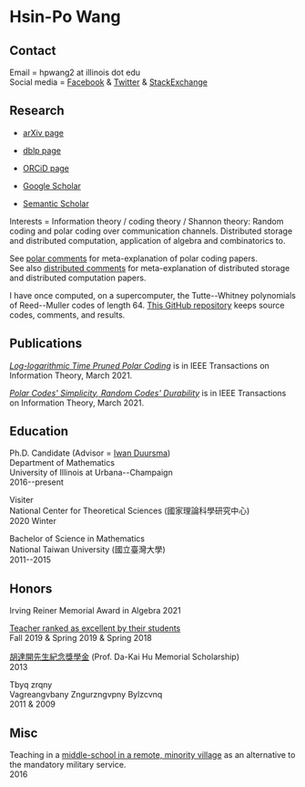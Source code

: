 
# Hsin-Po Wang

## Contact

Email = hpwang2 at illinois dot edu  
Social media
= [Facebook](https://www.facebook.com/Xymbol.1)
& [Twitter](https://twitter.com/Xymbol_1)
& [StackExchange](https://stackexchange.com/users/4418253/symbol-1)

## Research

* [arXiv page](https://arxiv.org/a/wang_h_8.html)

* [dblp page](https://dblp.org/pid/75/329-1.html)

* [ORCiD page](https://orcid.org/0000-0003-2574-1510)

* [Google Scholar](https://scholar.google.com/citations?user=tJ8-ChgAAAAJ)

* [Semantic Scholar](https://www.semanticscholar.org/author/Hsin-Po-Wang/3003115)

Interests =
Information theory / coding theory / Shannon theory:
Random coding and polar coding over communication channels.
Distributed storage and distributed computation,
application of algebra and combinatorics to.

See [polar comments](/paper/polar) for meta-explanation of polar coding papers.  
See also [distributed comments](/paper/distributed) for
meta-explanation of distributed storage and distributed computation papers.  

I have once computed, on a supercomputer,
the Tutte--Whitney polynomials of Reed--Muller codes of length 64.
[This GitHub repository](https://github.com/Symbol1/BlueWaters-RM64)
keeps source codes, comments, and results.

## Publications

[*Log-logarithmic Time Pruned Polar Coding*](https://doi.org/10.1109/TIT.2020.3041523)
is in IEEE Transactions on Information Theory, March 2021.

[*Polar Codes' Simplicity, Random Codes' Durability*](https://doi.org/10.1109/TIT.2020.3041570)
is in IEEE Transactions on Information Theory, March 2021.

## Education

Ph.D. Candidate
(Advisor = [Iwan Duursma](https://faculty.math.illinois.edu/~duursma/))  
Department of Mathematics  
University of Illinois at Urbana--Champaign  
2016--present

Visiter  
National Center for Theoretical Sciences (國家理論科學研究中心)  
2020 Winter

Bachelor of Science in Mathematics  
National Taiwan University (國立臺灣大學)  
2011--2015

## Honors

Irving Reiner Memorial Award in Algebra
2021

[Teacher ranked as excellent by their students](https://go.illinois.edu/lotrae)  
Fall 2019 & Spring 2019 & Spring 2018  

[胡達開先生紀念獎學金](http://140.112.51.185/scholarship/%E8%83%A1%E9%81%94%E9%96%8B/%E8%83%A1%E9%81%94%E9%96%8B%E6%AD%B7%E5%B1%86%E5%BE%97%E7%8D%8E%E5%90%8D%E5%96%AE_20200604.pdf)
(Prof. Da-Kai Hu Memorial Scholarship)  
2013

Tbyq zrqny  
Vagreangvbany Zngurzngvpny Bylzcvnq  
2011 & 2009

## Misc

Teaching in a [middle-school in a remote, minority village](https://goo.gl/maps/1BeM2h7fhFbhWBsm8)
as an alternative to the mandatory military service.  
2016
